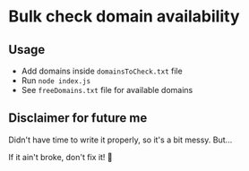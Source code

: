 # Bulk check domain availability

## Usage
- Add domains inside `domainsToCheck.txt` file
- Run `node index.js`
- See `freeDomains.txt` file for available domains

## Disclaimer for future me
Didn't have time to write it properly, so it's a bit messy. But...

If it ain't broke, don't fix it! 🥲